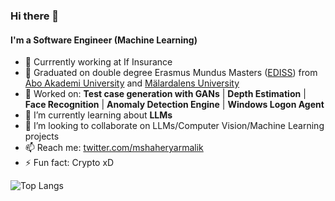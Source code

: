 ### Hi there 👋

#### I'm a Software Engineer (Machine Learning)

- 💼 Currrently working at If Insurance
- 🏢 Graduated on double degree Erasmus Mundus Masters ([EDISS](https://www.master-ediss.eu/)) from [Åbo Akademi University](https://www.abo.fi/en/) and [Mälardalens University](https://www.mdu.se/)
- 🔭 Worked on: **Test case generation with GANs** | **Depth Estimation** | **Face Recognition** | **Anomaly Detection Engine** | **Windows Logon Agent**
- 🌱 I’m currently learning about **LLMs**
- 👯 I’m looking to collaborate on LLMs/Computer Vision/Machine Learning projects
- 📫 Reach me: [twitter.com/mshaheryarmalik](https://twitter.com/mshaheryarmalik)
- ⚡ Fun fact: Crypto xD

![Top Langs](https://github-readme-stats.vercel.app/api/top-langs/?username=mshaheryarmalik)
